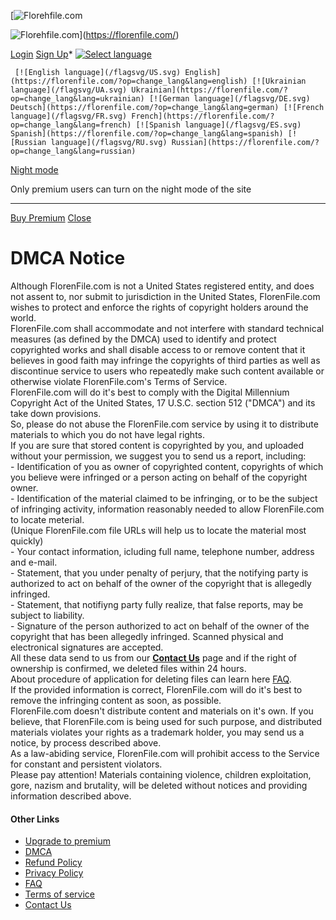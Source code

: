 [![Florehfile.com](/theme_2020/new_img/logo-fon-new.png)

![Florehfile.com](/imagessvg/logos.svg)](https://florenfile.com/)

[Login](https://florenfile.com/login.html) [Sign Up](https://florenfile.com/premium.html)* [![Select language](/flagsvg/english.svg)](#)
    
     [![English language](/flagsvg/US.svg) English](https://florenfile.com/?op=change_lang&lang=english) [![Ukrainian language](/flagsvg/UA.svg) Ukrainian](https://florenfile.com/?op=change_lang&lang=ukrainian) [![German language](/flagsvg/DE.svg) Deutsch](https://florenfile.com/?op=change_lang&lang=german) [![French language](/flagsvg/FR.svg) French](https://florenfile.com/?op=change_lang&lang=french) [![Spanish language](/flagsvg/ES.svg) Spanish](https://florenfile.com/?op=change_lang&lang=spanish) [![Russian language](/flagsvg/RU.svg) Russian](https://florenfile.com/?op=change_lang&lang=russian)
    
[Night mode](#win1 "Night mode")

[](#x)

Only premium users can turn on the night mode of the site

* * *

[Buy Premium](https://florenfile.com/?op=payments) [Close](#close)

DMCA Notice
===========

Although FlorenFile.com is not a United States registered entity, and does not assent to, nor submit to jurisdiction in the United States, FlorenFile.com wishes to protect and enforce the rights of copyright holders around the world.  
FlorenFile.com shall accommodate and not interfere with standard technical measures (as defined by the DMCA) used to identify and protect copyrighted works and shall disable access to or remove content that it believes in good faith may infringe the copyrights of third parties as well as discontinue service to users who repeatedly make such content available or otherwise violate FlorenFile.com's Terms of Service.  
FlorenFile.com will do it's best to comply with the Digital Millennium Copyright Act of the United States, 17 U.S.C. section 512 ("DMCA") and its take down provisions.  
So, please do not abuse the FlorenFile.com service by using it to distribute materials to which you do not have legal rights.  
If you are sure that stored content is copyrighted by you, and uploaded without your permission, we suggest you to send us a report, including:  
\- Identification of you as owner of copyrighted content, copyrights of which you believe were infringed or a person acting on behalf of the copyright owner.  
\- Identification of the material claimed to be infringing, or to be the subject of infringing activity, information reasonably needed to allow FlorenFile.com to locate meterial.  
(Unique FlorenFile.com file URLs will help us to locate the material most quickly)  
\- Your contact information, icluding full name, telephone number, address and e-mail.  
\- Statement, that you under penalty of perjury, that the notifying party is authorized to act on behalf of the owner of the copyright that is allegedly infringed.  
\- Statement, that notifiyng party fully realize, that false reports, may be subject to liability.  
\- Signature of the person authorized to act on behalf of the owner of the copyright that has been allegedly infringed. Scanned physical and electronical signatures are accepted.  
All these data send to us from our [**Contact Us**](https://florenfile.com/contact.html) page and if the right of ownership is confirmed, we deleted files within 24 hours.  
About procedure of application for deleting files can learn here [FAQ](https://florenfile.com/faq.html).  
If the provided information is correct, FlorenFile.com will do it's best to remove the infringing content as soon, as possible.  
FlorenFile.com doesn't distribute content and materials on it's own. If you believe, that FlorenFile.com is being used for such purpose, and distributed materials violates your rights as a trademark holder, you may send us a notice, by process described above.  
As a law-abiding service, FlorenFile.com will prohibit access to the Service for constant and persistent violators.  
Please pay attention! Materials containing violence, children exploitation, gore, nazism and brutality, will be deleted without notices and providing information described above.

#### Other Links

* [Upgrade to premium](https://florenfile.com/?op=payments)
* [DMCA](https://florenfile.com/dmca.html)
* [Refund Policy](https://florenfile.com/Refund_Policy.html)
* [Privacy Policy](https://florenfile.com/Privacy_policy.html)
* [FAQ](https://florenfile.com/faq.html)
* [Terms of service](https://florenfile.com/tos.html)
* [Contact Us](https://florenfile.com/contact.html)